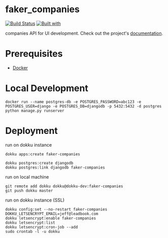 # faker_companies

[![Build Status](https://travis-ci.org/VentesWorks/faker_companies.svg?branch=master)](https://travis-ci.org/VentesWorks/faker_companies)
[![Built with](https://img.shields.io/badge/Built_with-Cookiecutter_Django_Rest-F7B633.svg)](https://github.com/agconti/cookiecutter-django-rest)

companies API for UI development. Check out the project's [documentation](http://VentesWorks.github.io/faker_companies/).

# Prerequisites

- [Docker](https://docs.docker.com/docker-for-mac/install/)

# Local Development

```
docker run --name postgres-db -e POSTGRES_PASSWORD=abc123 -e POSTGRES_USER=django -e POSTGRES_DB=djangodb -p 5432:5432 -d postgres
python manage.py runserver
```

# Deployment

run on dokku instance

```
dokku apps:create faker-companies

dokku postgres:create djangodb
dokku postgres:link djangodb faker-companies
```

run on local machine

```
git remote add dokku dokku@dokku-dev:faker-companies
git push dokku master
```

run on dokku instance (SSL)

```
dokku config:set --no-restart faker-companies DOKKU_LETSENCRYPT_EMAIL=jeff@leadbook.com
dokku letsencrypt:enable faker-companies
dokku letsencrypt:list
dokku letsencrypt:cron-job --add
sudo crontab -l -u dokku
```
